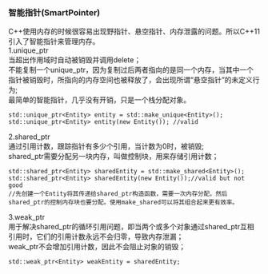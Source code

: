 ### 智能指针(SmartPointer)
C++使用内存的时候很容易出现野指针、悬空指针、内存泄露的问题。所以C++11引入了智能指针来管理内存。  
1.unique_ptr  
当超出作用域时自动被销毁并调用delete；  
不能复制一个unique_ptr，因为复制过后两者指向的是同一个内存，当其中一个指针被销毁时，所指向的内存空间也被释放了，会出现所谓“悬空指针”的未定义行为;  
最简单的智能指针，几乎没有开销，只是一个栈分配对象。  
```
std::unique_ptr<Entity> entity = std::make_unique<Entity>();
std::unique_ptr<Entity> entity(new Entity()); //valid
```
2.shared_ptr  
通过引用计数，跟踪指针有多少个引用，当计数为0时，被销毁;  
shared_ptr需要分配另一块内存，叫做控制块，用来存储引用计数；  
```
std::shared_ptr<Entity> sharedEntity = std::make_shared<Entity>();
std::shared_ptr<Entity> sharedEntity(new Entity());//valid but not good
//先创建一个Entity将其传递给shared_ptr构造函数，需要一次内存分配，然后shared_ptr的控制内存块也要分配。使用make_shared可以将其组合起来更有效率。
```
3.weak_ptr  
用于解决shared_ptr的循环引用问题，即当两个或多个对象通过shared_ptr互相引用时，它们的引用计数永远不会归零，导致内存泄漏；  
weak_ptr不会增加引用计数，因此不会阻止对象的销毁；  
```
std::weak_ptr<Entity> weakEntity = sharedEntity;
```
